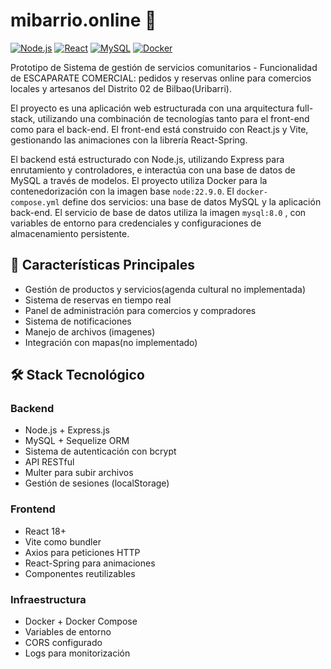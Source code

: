 # mibarrio.online 🏪

[![Node.js](https://img.shields.io/badge/Node.js-339933?style=flat&logo=nodedotjs&logoColor=white)](https://nodejs.org/)
[![React](https://img.shields.io/badge/React-61DAFB?style=flat&logo=react&logoColor=black)](https://reactjs.org/)
[![MySQL](https://img.shields.io/badge/MySQL-4479A1?style=flat&logo=mysql&logoColor=white)](https://www.mysql.com/)
[![Docker](https://img.shields.io/badge/Docker-2496ED?style=flat&logo=docker&logoColor=white)](https://www.docker.com/)

Prototipo de Sistema de gestión de servicios comunitarios - Funcionalidad de ESCAPARATE COMERCIAL: pedidos y reservas online para comercios locales y artesanos del Distrito 02 de Bilbao(Uribarri).

El proyecto es una aplicación web estructurada con una arquitectura full-stack, utilizando una combinación de tecnologías tanto para el front-end como para el back-end. El front-end está construido con React.js y Vite, gestionando las animaciones con la librería React-Spring. 

El backend está estructurado con Node.js, utilizando Express para enrutamiento y controladores, e interactúa con una base de datos de MySQL a través de modelos. El proyecto utiliza Docker para la contenedorización con la imagen base `node:22.9.0`. El `docker-compose.yml` define dos servicios: una base de datos MySQL y la aplicación back-end. El servicio de base de datos utiliza la imagen `mysql:8.0` , con variables de entorno para credenciales y configuraciones de almacenamiento persistente.

## 🌟 Características Principales

- Gestión de productos y servicios(agenda cultural no implementada)
- Sistema de reservas en tiempo real
- Panel de administración para comercios y compradores
- Sistema de notificaciones
- Manejo de archivos (imagenes)
- Integración con mapas(no implementado)

## 🛠️ Stack Tecnológico

### Backend
- Node.js + Express.js
- MySQL + Sequelize ORM
- Sistema de autenticación con bcrypt
- API RESTful
- Multer para subir archivos
- Gestión de sesiones (localStorage)

### Frontend
- React 18+
- Vite como bundler
- Axios para peticiones HTTP
- React-Spring para animaciones
- Componentes reutilizables

### Infraestructura
- Docker + Docker Compose
- Variables de entorno
- CORS configurado
- Logs para monitorización
